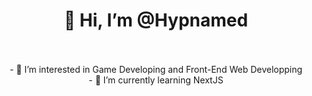 <h1 align="center">
👋 Hi, I’m @Hypnamed
</h1>
<br>
<br>
<div align="center">
- 👀 I’m interested in Game Developing and Front-End Web Developping
<br>
- 🌱 I’m currently learning NextJS
<br>
<!---
Hypnamed/Hypnamed is a ✨ special ✨ repository because its `README.md` (this file) appears on your GitHub profile.
You can click the Preview link to take a look at your changes.
--->
